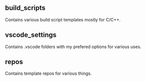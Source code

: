 ## build_scripts
Contains various build script templates mostly for C/C++.

## vscode_settings
Contains .vscode folders with my prefered options for various uses.

## repos
Contains template repos for various things.